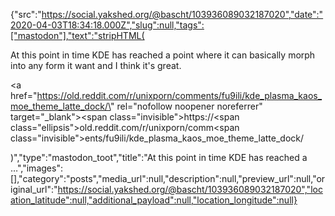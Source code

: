 {"src":"https://social.yakshed.org/@bascht/103936089032187020","date":"2020-04-03T18:34:18.000Z","slug":null,"tags":["mastodon"],"text":"stripHTML(<p>At this point in time KDE has reached a point where it can basically morph into any form it want and I think it's great.</p><p><a href=\"https://old.reddit.com/r/unixporn/comments/fu9ili/kde_plasma_kaos_moe_theme_latte_dock/\" rel=\"nofollow noopener noreferrer\" target=\"_blank\"><span class=\"invisible\">https://</span><span class=\"ellipsis\">old.reddit.com/r/unixporn/comm</span><span class=\"invisible\">ents/fu9ili/kde_plasma_kaos_moe_theme_latte_dock/</span></a></p>)","type":"mastodon_toot","title":"At this point in time KDE has reached a …","images":[],"category":"posts","media_url":null,"description":null,"preview_url":null,"original_url":"https://social.yakshed.org/@bascht/103936089032187020","location_latitude":null,"additional_payload":null,"location_longitude":null}